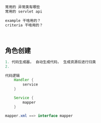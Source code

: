 ```java
常用的 异常类有哪些
常用的 servlet api   
    
example 干啥用的？
criteria 干啥用的？    
    
        
```



## 角色创建

```java
1. 代码生成器， 自动生成代码， 生成资源后进行归类
2.     
    
代码逻辑
    Handler {
    	service
	}

	Service {
		mapper
    }

mapper.xml ==> interface mapper
```



